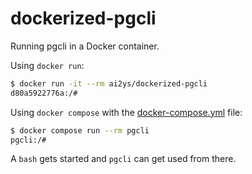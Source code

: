 # dockerized-pgcli
Running pgcli in a Docker container.


Using `docker run`:

```bash
$ docker run -it --rm ai2ys/dockerized-pgcli
d80a5922776a:/#
```

Using `docker compose` with the [docker-compose.yml](./docker-compose.yml) file:

```bash
$ docker compose run --rm pgcli
pgcli:/# 
```

A `bash` gets started and `pgcli` can get used from there.

<!-- ## Creating an alias

In case you want to use `pgcli` in GitHub codespaces or other VM the `host.docker.internal` will not work. In that case you will need to use the IP address of the host machine. To get the IP address of the host machine you can use the following command:

```bash
# retrieve ip4 address of host machine
ip -4 addr | grep -v '127.0.0.1' | grep -oP '(?<=inet\s)\d+(\.\d+){3}' | head -n 1
```

```bash
$ ip4_localhost=$(ip -4 addr | grep -v '127.0.0.1' | grep -oP '(?<=inet\s)\d+(\.\d+){3}' | head -n 1)
$ alias run_pgcli="docker run -it --rm --hostname pgcli --add-host ip4_host:$ip4_localhost --entrypoint ai2ys/dockerized-pgcli:4.0.1"
$ run_pgcli
pgcli:/# $ run_pgcli
/ # pgcli --help
Usage: pgcli [OPTIONS] [DBNAME] [USERNAME]

Options:
  -h, --host TEXT         Host address of the postgres database.
  -p, --port INTEGER      Port number at which the postgres instance is

... omitting options here for better readability...

  --help                  Show this message and exit.
``` -->

